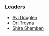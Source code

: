 ### Leaders

* [Avi Douglen](mailto:avi.douglen@owasp.org)
* [Ori Troyna](mailto:ori.troyna@owasp.org)
* [Shira Shamban](mailto:shira.shamban@owasp.org)

<!--### Board members

* [Or Katz](mailto:or.katz@owasp.org)
* [Dr. Yossi Oren](User:YossiOren )
* [Josh Grossman](mailto:josh.grossman@owasp.org)
* [Ofer Maor](mailto:Ofer.maor@owasp.org)

#### Chapter Founder

* [Ofer Shezaf](mailto:ofer@shezaf.com)-->